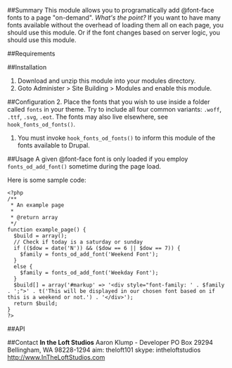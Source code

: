 ##Summary
This module allows you to programatically add @font-face fonts to a page "on-demand".  _What's the point?_  If you want to have many fonts available without the overhead of loading them all on each page, you should use this module.  Or if the font changes based on server logic, you should use this module.

##Requirements


##Installation
1. Download and unzip this module into your modules directory.
1. Goto Administer > Site Building > Modules and enable this module.


##Configuration
2. Place the fonts that you wish to use inside a folder called `fonts` in your theme.  Try to include all four common variants: `.woff`, `.ttf`, `.svg`, `.eot`.  The fonts may also live elsewhere, see `hook_fonts_od_fonts()`.
1. You must invoke `hook_fonts_od_fonts()` to inform this module of the fonts available to Drupal.


##Usage
A given @font-face font is only loaded if you employ `fonts_od_add_font()` sometime during the page load.

Here is some sample code:

    <?php
    /**
     * An example page
     *
     * @return array
     */
    function example_page() {
      $build = array();
      // Check if today is a saturday or sunday
      if (($dow = date('N')) && ($dow == 6 || $dow == 7)) {
        $family = fonts_od_add_font('Weekend Font');  
      }
      else {
        $family = fonts_od_add_font('Weekday Font');
      }
      $build[] = array('#markup' => '<div style="font-family: ' . $family . ';">' . t('This will be displayed in our chosen font based on if this is a weekend or not.') . '</div>');
      return $build;
    }
    ?>
    


##API

##Contact
**In the Loft Studios**
Aaron Klump - Developer
PO Box 29294 Bellingham, WA 98228-1294
aim: theloft101
skype: intheloftstudios
<http://www.InTheLoftStudios.com>
